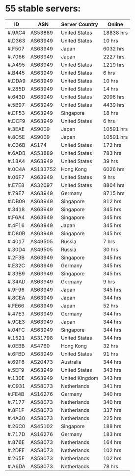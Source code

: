 # 55 stable servers:

| ID | ASN | Server Country | Online |
| ------ | ------ | ------ | ------ |
| #.9AC4 | AS53889 | United States | 18838 hrs |
| #.D363 | AS63949 | United States | 10 hrs |
| #.F507 | AS63949 | Japan | 6032 hrs |
| #.7066 | AS63949 | Japan | 2227 hrs |
| #.A495 | AS63949 | United States | 1219 hrs |
| #.B445 | AS63949 | United States | 6 hrs |
| #.DDA9 | AS63949 | United States | 10 hrs |
| #.285D | AS63949 | United States | 14 hrs |
| #.643D | AS63949 | United States | 2096 hrs |
| #.5B97 | AS63949 | United States | 4439 hrs |
| #.DF53 | AS63949 | Singapore | 18 hrs |
| #.DCF9 | AS63949 | United States | 6 hrs |
| #.3EAE | AS9009 | Japan | 10591 hrs |
| #.8C5E | AS9009 | Japan | 10591 hrs |
| #.C36B | AS174 | United States | 172 hrs |
| #.6ADB | AS53889 | United States | 783 hrs |
| #.18A4 | AS63949 | United States | 39 hrs |
| #.0C4A | AS133752 | Hong Kong | 6026 hrs |
| #.06F7 | AS63949 | United States | 9 hrs |
| #.E7E8 | AS32097 | United States | 8804 hrs |
| #.79E7 | AS63949 | Germany | 8715 hrs |
| #.DB09 | AS63949 | Singapore | 812 hrs |
| #.3418 | AS63949 | Singapore | 345 hrs |
| #.F6A4 | AS63949 | Singapore | 345 hrs |
| #.4F16 | AS63949 | Japan | 345 hrs |
| #.D80B | AS63949 | Singapore | 345 hrs |
| #.4017 | AS49505 | Russia | 7 hrs |
| #.30D4 | AS49505 | Russia | 30 hrs |
| #.2F3B | AS63949 | Singapore | 345 hrs |
| #.E32C | AS63949 | Germany | 345 hrs |
| #.33B9 | AS63949 | Singapore | 345 hrs |
| #.34AD | AS63949 | Germany | 9 hrs |
| #.9F96 | AS63949 | Japan | 345 hrs |
| #.8CEA | AS63949 | Japan | 344 hrs |
| #.FE66 | AS63949 | Japan | 52 hrs |
| #.47E3 | AS63949 | Germany | 344 hrs |
| #.9CE3 | AS63949 | Japan | 344 hrs |
| #.04FC | AS63949 | Singapore | 344 hrs |
| #.1521 | AS31798 | United States | 344 hrs |
| #.0EBB | AS4760 | Hong Kong | 32 hrs |
| #.6FBD | AS63949 | United States | 91 hrs |
| #.69F6 | AS20473 | Australia | 344 hrs |
| #.5EF9 | AS63949 | United States | 343 hrs |
| #.130E | AS63949 | United Kingdom | 343 hrs |
| #.C931 | AS58073 | Netherlands | 341 hrs |
| #.FE4B | AS16276 | Germany | 340 hrs |
| #.7177 | AS58073 | Netherlands | 340 hrs |
| #.8F1F | AS58073 | Netherlands | 337 hrs |
| #.4A30 | AS58073 | Netherlands | 225 hrs |
| #.26C0 | AS45102 | Singapore | 188 hrs |
| #.717D | AS16276 | Germany | 183 hrs |
| #.876E | AS58073 | Netherlands | 164 hrs |
| #.2DFE | AS58073 | Netherlands | 102 hrs |
| #.265E | AS58073 | Netherlands | 102 hrs |
| #.A6DA | AS58073 | Netherlands | 78 hrs |

